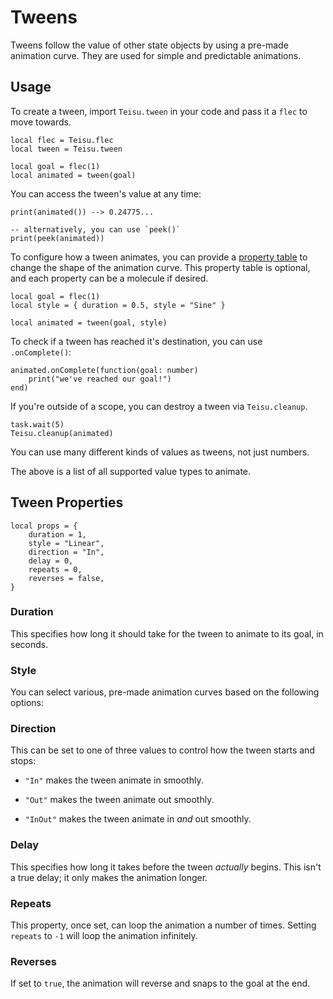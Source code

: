 # Tweens

Tweens follow the value of other state objects by using a pre-made animation curve. They are used for simple and predictable animations.

## Usage

To create a tween, import `Teisu.tween` in your code and pass it a `flec` to move towards.

```luau
local flec = Teisu.flec
local tween = Teisu.tween

local goal = flec(1)
local animated = tween(goal)
```

You can access the tween's value at any time:

```luau
print(animated()) --> 0.24775...

-- alternatively, you can use `peek()`
print(peek(animated))
```

To configure how a tween animates, you can provide a [property table](./tweens.md#tween-properties) to change the shape of the animation curve.  This property table is optional, and each property can be a molecule if desired.

```luau {2}
local goal = flec(1)
local style = { duration = 0.5, style = "Sine" }

local animated = tween(goal, style)
```

To check if a tween has reached it's destination, you can use `.onComplete()`:

```luau
animated.onComplete(function(goal: number)
    print("we've reached our goal!")
end)
```

If you're outside of a scope, you can destroy a tween via `Teisu.cleanup`.

```luau {2}
task.wait(5)
Teisu.cleanup(animated)
```

You can use many different kinds of values as tweens, not just numbers.

<!--@include: @api/animation.md{5,9}-->

The above is a list of all supported value types to animate.

## Tween Properties

```luau
local props = {
    duration = 1,
    style = "Linear",
    direction = "In",
    delay = 0,
    repeats = 0,
    reverses = false,
}
```

### Duration

This specifies how long it should take for the tween to animate to its goal, in seconds.

### Style

You can select various, pre-made animation curves based on the following options: 

<!--@include: @api/animation.md{13,16}-->

### Direction

This can be set to one of three values to control how the tween starts and stops:

-   `"In"` makes the tween animate in smoothly.

-   `"Out"` makes the tween animate out smoothly.

-   `"InOut"` makes the tween animate in *and* out smoothly.

### Delay

This specifies how long it takes before the tween *actually* begins. This isn't a true delay; it only makes the animation longer.

### Repeats

This property, once set, can loop the animation a number of times. Setting `repeats` to `-1` will loop the animation infinitely.

### Reverses

If set to `true`, the animation will reverse and snaps to the goal at the end.

